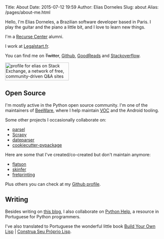 Title: About
Date: 2015-07-12 19:59
Author: Elias Dorneles
Slug: about
Alias: /pages/about-me.html

Hello, I'm Elias Dorneles, a Brazilian software developer based in Paris.
I play the guitar and the piano a little bit, and I love to learn new things.

I'm a [Recurse Center](https://www.recurse.com) alumni.

I work at [Legalstart.fr](https://legalstart.fr).

You can find me on <s>Twitter</s>,
[Github](https://github.com/eliasdorneles),
[GoodReads](https://www.goodreads.com/user/show/32990128-elias) and
[Stackoverflow](https://stackoverflow.com/users/149872/elias?tab=profile).

<a href="https://stackexchange.com/users/50263">
<img src="https://stackexchange.com/users/flair/50263.png?theme=clean" width="208" height="58" alt="profile for elias on Stack Exchange, a network of free, community-driven Q&amp;A sites" title="profile for elias on Stack Exchange, a network of free, community-driven Q&amp;A sites" /></a>


## Open Source

I'm mostly active in the Python open source community. I'm one of the maintainers of [BeeWare](https://pybee.org), where I help maintain [VOC](https://github.com/pybee/voc) and the Android tooling.

Some other projects I occasionally collaborate on:

* [parsel](https://github.com/scrapy/parsel)
* [Scrapy](https://www.scrapy.org)
* [dateparser](https://github.com/scrapinghub/dateparser)
* [cookiecutter-pypackage](https://github.com/audreyr/cookiecutter-pypackage)

Here are some that I've created/co-created but don't maintain anymore:

* [flatson](https://github.com/scrapinghub/flatson)
* [skinfer](https://github.com/scrapinghub/skinfer)
* [fretprinting](https://github.com/eliasdorneles/fretprinting)

Plus others you can check at my [Github profile](https://github.com/eliasdorneles).


## Writing

Besides writing on [this blog](/), I also collaborate on [Python
Help](https://pythonhelp.wordpress.com), a resource in Portuguese for Python
programmers.

I've also translated to Portuguese the wonderful little book
[Build Your Own Lisp](http://buildyourownlisp.com)
|
[Construa Seu Próprio Lisp](https://construa-seu-proprio-lisp.herokuapp.com/).
